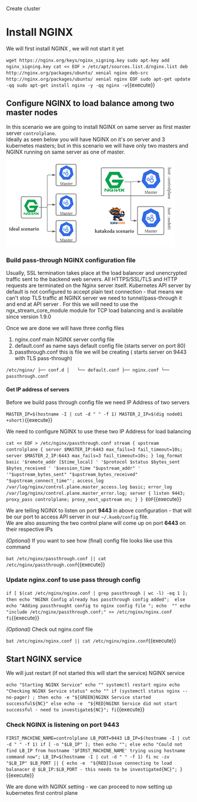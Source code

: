 Create cluster 

# Install NGINX 

We will first install NGINX , we will not start it yet

`
wget https://nginx.org/keys/nginx_signing.key
sudo apt-key add nginx_signing.key
cat << EOF > /etc/apt/sources.list.d/nginx.list
deb http://nginx.org/packages/ubuntu/ xenial nginx
deb-src http://nginx.org/packages/ubuntu/ xenial nginx
EOF
sudo apt-get update -qq
sudo apt-get install nginx -y -qq
nginx -v
`{{execute}}


## Configure NGINX to load balance among two master nodes

In this scenario we are going to install NGINX on same server as first master server `controlplane`.  
Ideally as seen below you will have NGINX on it's on server and 3 kubernetes masters; but in this scenario
we will have only two masters and NGINX running on same server as one of master.

![NGINX Senario](./assets/Kubernetes-NG-Katacoda.png)

### Build pass-through NGINX configuration file 

Usually, SSL termination takes place at the load balancer and unencrypted traffic sent to the backend web servers.
All HTTPS/SSL/TLS and HTTP requests are terminated on the Nginx server itself. Kubernetes API server 
by default is not configured to accept plain text connection - that means we can't stop TLS traffic at
NGINX server we need to tunnel/pass-through it and end at API server . For this we will need to use
the ngx_stream_core_module module for TCP load balancing and is available since version 1.9.0

Once we are done we will have three config files 

1. nginx.conf main NGINX server config file
1. default.conf as name says default config file (starts server on port 80)
1. passthrough.conf this is file we will be creating ( starts server on 9443 with TLS pass-through)

`
/etc/nginx/
├── conf.d
│   └── default.conf
├── nginx.conf
└── passthrough.conf
`

#### Get IP address of servers

Before we build pass through config file we need IP Address of two servers 

`
MASTER_IP=$(hostname -I | cut -d " " -f 1)
MASTER_2_IP=$(dig node01 +short)
`{{execute}}

We need to configure NGINX to use these two IP Address for load balancing 

`
cat << EOF > /etc/nginx/passthrough.conf
stream {
    upstream controlplane {
        server $MASTER_IP:6443 max_fails=3 fail_timeout=10s;
        server $MASTER_2_IP:6443 max_fails=3 fail_timeout=10s;
    }
log_format basic '$remote_addr [$time_local] '
                 '$protocol $status $bytes_sent $bytes_received '
                 '$session_time "$upstream_addr" '
                 '"$upstream_bytes_sent" "$upstream_bytes_received" "$upstream_connect_time"';
    access_log /var/log/nginx/control.plane.master_access.log basic;
    error_log /var/log/nginx/control.plane.master_error.log;
    server {
        listen 9443;
        proxy_pass controlplane;
        proxy_next_upstream on;
    }
}
EOF
`{{execute}}

We are telling NGINX to listen on port **9443** in above configuration -
that will be our port to access API server in our `~/.kueb/config` file.  
We are also assuming the two control plane will come up on port **6443** on
their respective IPs

*(Optional)*
If you want to see how (final) config file looks like use this command 

`bat /etc/nginx/passthrough.conf || cat /etc/nginx/passthrough.conf`{{execute}}

### Update nginx.conf to use pass through config

`
if [ $(cat /etc/nginx/nginx.conf | grep passthrough | wc -l) -eq 1 ]; 
 then
   echo "NGINX Config already has passthrough config added"; 
 else 
  echo "Adding passthrought config to nginx config file ";
  echo  ""
  echo "include /etc/nginx/passthrough.conf;" >> /etc/nginx/nginx.conf
fi
`{{execute}}

*(Optional)*
Check out nginx.conf file 

`bat /etc/nginx/nginx.conf || cat /etc/nginx/nginx.conf`{{execute}}

## Start NGINX service 

We will just restart (if not started this will start the service) NGINX service

`
echo "Starting NGINX Service"
echo ""
systemctl restart nginx
echo "Checking NGINX Service status"
echo ""
if (systemctl status nginx --no-pager) ;
  then
    echo -e "${GREEN}NGINX Service started successful${NC}"
  else
    echo -e  "${RED}NGINX Service did not start successful - need to investigate${NC}";
fi
`{{execute}}

### Check NGINX is listening on port 9443 

`
FIRST_MACHINE_NAME=controlplane
LB_PORT=9443
LB_IP=$(hostname -I | cut -d " " -f 1)
if [ -n "$LB_IP" ];
 then
    echo "";
 else
    echo "Could not find LB_IP from hostname '$FIRST_MACHINE_NAME' trying using hostname command now";
    LB_IP=$(hostname -I | cut -d " " -f 1)
fi
nc -zv "$LB_IP" $LB_PORT || { echo -e  "${RED}Issue connecting to load balanacer @ $LB_IP:$LB_PORT - this needs to be investigated{NC}"; }
`{{execute}}

We are done with NGINX setting - we can proceed to now setting up kubernetes first control plane